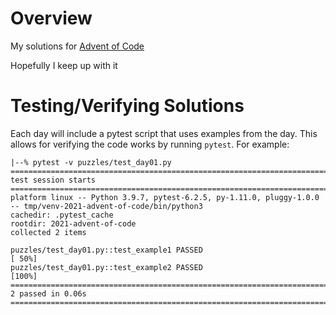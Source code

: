# Overview

My solutions for [Advent of Code](https://adventofcode.com)

Hopefully I keep up with it


# Testing/Verifying Solutions

Each day will include a pytest script that uses examples from the day.
This allows for verifying the code works by running `pytest`. For example:

```
|--% pytest -v puzzles/test_day01.py
================================================================================= test session starts =================================================================================
platform linux -- Python 3.9.7, pytest-6.2.5, py-1.11.0, pluggy-1.0.0 -- tmp/venv-2021-advent-of-code/bin/python3
cachedir: .pytest_cache
rootdir: 2021-advent-of-code
collected 2 items

puzzles/test_day01.py::test_example1 PASSED                                                                                                                                     [ 50%]
puzzles/test_day01.py::test_example2 PASSED                                                                                                                                     [100%]
================================================================================== 2 passed in 0.06s ==================================================================================
```
